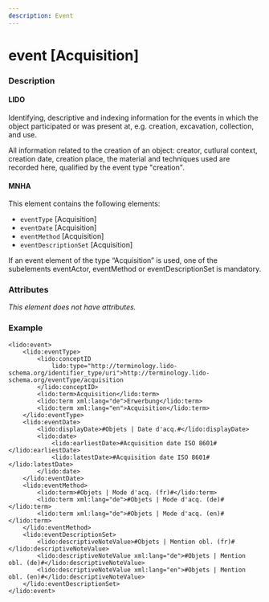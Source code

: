 ```yaml
---
description: Event
---
```


# event \[Acquisition]

### Description

#### LIDO

Identifying, descriptive and indexing information for the events in which the object participated or was present at, e.g. creation, excavation, collection, and use.

All information related to the creation of an object: creator, cutlural context, creation date, creation place, the material and techniques used are recorded here, qualified by the event type "creation".

#### MNHA

This element contains the following elements:

* `eventType` \[Acquisition]
* `eventDate` \[Acquisition]
* `eventMethod` \[Acquisition]
* `eventDescriptionSet` \[Acquisition]

If an event element of the type “Acquisition” is used, one of the subelements eventActor, eventMethod or eventDescriptionSet is mandatory.

### Attributes

_This element does not have attributes._

### Example

```markup
<lido:event>
    <lido:eventType>
        <lido:conceptID
            lido:type="http://terminology.lido-schema.org/identifier_type/uri">http://terminology.lido-schema.org/eventType/acquisition
        </lido:conceptID>
        <lido:term>Acquisition</lido:term>
        <lido:term xml:lang="de">Erwerbung</lido:term>
        <lido:term xml:lang="en">Acquisition</lido:term>
    </lido:eventType>
    <lido:eventDate>
        <lido:displayDate>#Objets | Date d'acq.#</lido:displayDate>
        <lido:date>
            <lido:earliestDate>#Acquisition date ISO 8601#</lido:earliestDate>
            <lido:latestDate>#Acquisition date ISO 8601#</lido:latestDate>
        </lido:date>
    </lido:eventDate>
    <lido:eventMethod>
        <lido:term>#Objets | Mode d'acq. (fr)#</lido:term>
        <lido:term xml:lang="de">#Objets | Mode d'acq. (de)#</lido:term>
        <lido:term xml:lang="de">#Objets | Mode d'acq. (en)#</lido:term>
    </lido:eventMethod>
    <lido:eventDescriptionSet>
        <lido:descriptiveNoteValue>#Objets | Mention obl. (fr)#</lido:descriptiveNoteValue>
        <lido:descriptiveNoteValue xml:lang="de">#Objets | Mention obl. (de)#</lido:descriptiveNoteValue>
        <lido:descriptiveNoteValue xml:lang="en">#Objets | Mention obl. (en)#</lido:descriptiveNoteValue>
    </lido:eventDescriptionSet>
</lido:event>
```
